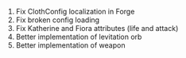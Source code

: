 1. Fix ClothConfig localization in Forge
2. Fix broken config loading
3. Fix Katherine and Fiora attributes (life and attack)
4. Better implementation of levitation orb
5. Better implementation of weapon
